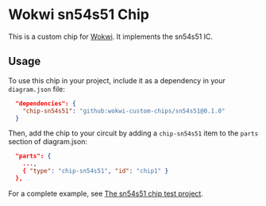 # Wokwi sn54s51 Chip

This is a custom chip for [Wokwi](https://wokwi.com/). It implements the sn54s51 IC.

## Usage

To use this chip in your project, include it as a dependency in your `diagram.json` file:

```json
  "dependencies": {
    "chip-sn54s51": "github:wokwi-custom-chips/sn54s51@0.1.0"
  }
```

Then, add the chip to your circuit by adding a `chip-sn54s51` item to the `parts` section of diagram.json:

```json
  "parts": {
    ...,
    { "type": "chip-sn54s51", "id": "chip1" }
  },
```

For a complete example, see [The sn54s51 chip test project](https://wokwi.com/projects/399335684070736897).
